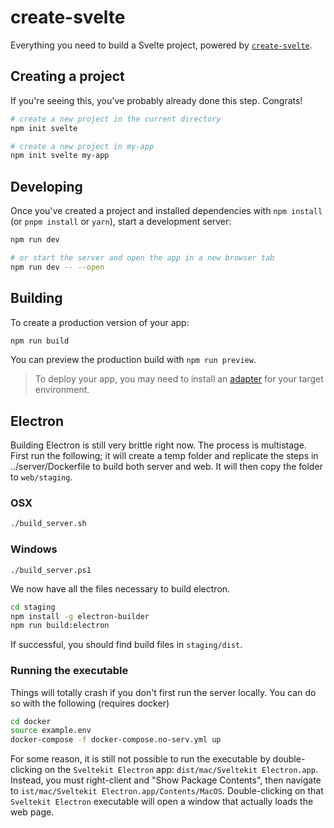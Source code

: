 # create-svelte

Everything you need to build a Svelte project, powered by [`create-svelte`](https://github.com/sveltejs/kit/tree/master/packages/create-svelte).

## Creating a project

If you're seeing this, you've probably already done this step. Congrats!

```bash
# create a new project in the current directory
npm init svelte

# create a new project in my-app
npm init svelte my-app
```

## Developing

Once you've created a project and installed dependencies with `npm install` (or `pnpm install` or `yarn`), start a development server:

```bash
npm run dev

# or start the server and open the app in a new browser tab
npm run dev -- --open
```

## Building

To create a production version of your app:

```bash
npm run build
```

You can preview the production build with `npm run preview`.

> To deploy your app, you may need to install an [adapter](https://kit.svelte.dev/docs/adapters) for your target environment.

## Electron

Building Electron is still very brittle right now. The process is multistage. First run the following; it
will create a temp folder and replicate the steps in ../server/Dockerfile to build both server and web. It
will then copy the folder to `web/staging`.

### OSX

```bash
./build_server.sh
```

### Windows
```
./build_server.ps1
```

We now have all the files necessary to build electron. 

```bash
cd staging
npm install -g electron-builder
npm run build:electron
```

If successful, you should find build files in `staging/dist`. 

### Running the executable

Things will totally crash if you don't first run the server locally. You can do so with the following (requires docker)

```bash
cd docker
source example.env
docker-compose -f docker-compose.no-serv.yml up
```

For some reason, it is still not possible to run the executable by double-clicking on the `Sveltekit Electron` app:
`dist/mac/Sveltekit Electron.app`. Instead, you must right-client and "Show Package Contents", then navigate to
`ist/mac/Sveltekit Electron.app/Contents/MacOS`. Double-clicking on that `Sveltekit Electron` executable will open
a window that actually loads the web page.
